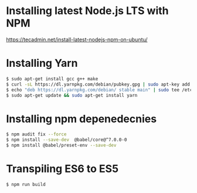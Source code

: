 # Installing latest Node.js LTS with NPM
https://tecadmin.net/install-latest-nodejs-npm-on-ubuntu/

# Installing Yarn

```bash
$ sudo apt-get install gcc g++ make
$ curl -sL https://dl.yarnpkg.com/debian/pubkey.gpg | sudo apt-key add -
$ echo "deb https://dl.yarnpkg.com/debian/ stable main" | sudo tee /etc/apt/sources.list.d/yarn.list
$ sudo apt-get update && sudo apt-get install yarn
```

# Installing npm depenedecnies
```bash
$ npm audit fix --force
$ npm install --save-dev  @babel/core@^7.0.0-0
$ npm install @babel/preset-env --save-dev
```

# Transpiling ES6 to ES5

```bash
$ npm run build
```
